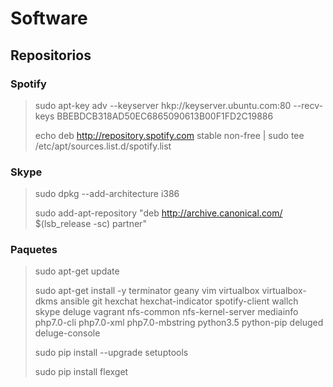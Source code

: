 # Software

## Repositorios

### Spotify
> sudo apt-key adv --keyserver hkp://keyserver.ubuntu.com:80 --recv-keys BBEBDCB318AD50EC6865090613B00F1FD2C19886
>
> echo deb http://repository.spotify.com stable non-free | sudo tee /etc/apt/sources.list.d/spotify.list
 
### Skype
> sudo dpkg --add-architecture i386
>
> sudo add-apt-repository "deb http://archive.canonical.com/ $(lsb_release -sc) partner"
 

### Paquetes
> sudo apt-get update
>
> sudo apt-get install -y terminator geany vim virtualbox virtualbox-dkms ansible git hexchat hexchat-indicator spotify-client wallch skype deluge vagrant nfs-common nfs-kernel-server mediainfo php7.0-cli php7.0-xml php7.0-mbstring python3.5 python-pip deluged deluge-console
> 
> sudo pip install --upgrade setuptools
>
> sudo pip install flexget
